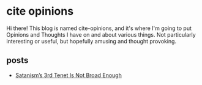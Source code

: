 # cite opinions

Hi there! This blog is named cite-opinions, and it's where I'm going to put Opinions and Thoughts I have on and about various things. Not particularly interesting or useful, but hopefully amusing and thought provoking. 

## posts
- [Satanism’s 3rd Tenet Is Not Broad Enough](./posts/2021-07-01-satanism_third_tenet)
